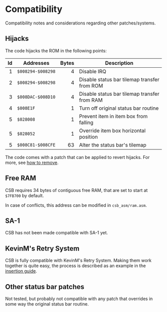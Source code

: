 # Compatibility

Compatibility notes and considerations regarding other patches/systems.

## Hijacks

The code hijacks the ROM in the following points:

|  Id | Addresses         | Bytes | Description                                  |
| --: | ----------------- | ----: | -------------------------------------------- |
|   1 | `$008294-$008298` |     4 | Disable IRQ                                  |
|   2 | `$008294-$008298` |     4 | Disable status bar tilemap transfer from ROM |
|   3 | `$008DAC-$008D10` |     4 | Disable status bar tilemap transfer from RAM |
|   4 | `$008E1F`         |     1 | Turn off original status bar routine         |
|   5 | `$028008`         |     1 | Prevent item in item box from falling        |
|   5 | `$028052`         |     1 | Override item box horizontal position        |
|   5 | `$008C81-$008CFE` |    63 | Alter the status bar's tilemap               |

The code comes with a patch that can be applied to revert hijacks. For more, see
[how to remove](./how_to_remove.md).

## Free RAM

CSB requires 34 bytes of contiguous free RAM, that are set to start at `$7FB700`
by default.

In case of conflicts, this address can be modified in `csb_asm/ram.asm`.

## SA-1

CSB has not been made compatible with SA-1 yet.

## KevinM's Retry System

CSB is fully compatible with KevinM's Retry System. Making them work together is
quite easy, the process is described as an example in the
[insertion guide](./how_to_insert.md).

## Other status bar patches

Not tested, but probably not compatible with any patch that overrides in some
way the original status bar routine.

